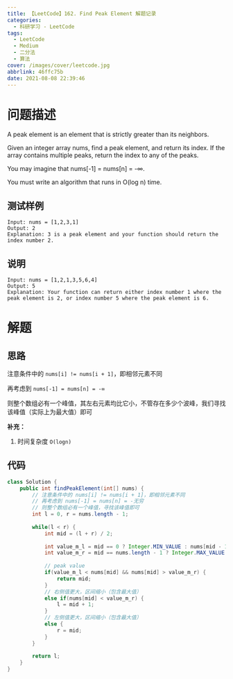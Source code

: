 ```yaml
---
title: 【LeetCode】162. Find Peak Element 解题记录
categories:
  - 科研学习 - LeetCode
tags:
  - LeetCode
  - Medium
  - 二分法
  - 算法
cover: /images/cover/leetcode.jpg
abbrlink: 46ffc75b
date: 2021-08-08 22:39:46
---
```


# 问题描述

A peak element is an element that is strictly greater than its neighbors.

Given an integer array nums, find a peak element, and return its index. If the array contains multiple peaks, return the index to any of the peaks.

You may imagine that nums[-1] = nums[n] = -∞.

You must write an algorithm that runs in O(log n) time.

## 测试样例

```
Input: nums = [1,2,3,1]
Output: 2
Explanation: 3 is a peak element and your function should return the index number 2.
```

## 说明

```
Input: nums = [1,2,1,3,5,6,4]
Output: 5
Explanation: Your function can return either index number 1 where the peak element is 2, or index number 5 where the peak element is 6.
```

# 解题

## 思路

注意条件中的 `nums[i] != nums[i + 1]`，即相邻元素不同

再考虑到 `nums[-1] = nums[n] = -∞`

则整个数组必有一个峰值，其左右元素均比它小，不管存在多少个波峰，我们寻找该峰值（实际上为最大值）即可

**补充：**

1. 时间复杂度 `O(logn)`

## 代码

```java
class Solution {
    public int findPeakElement(int[] nums) {
        // 注意条件中的 nums[i] != nums[i + 1]，即相邻元素不同
        // 再考虑到 nums[-1] = nums[n] = -无穷
        // 则整个数组必有一个峰值，寻找该峰值即可
        int l = 0, r = nums.length - 1;
        
        while(l < r) {
            int mid = (l + r) / 2;
            
            int value_m_l = mid == 0 ? Integer.MIN_VALUE : nums[mid - 1];
            int value_m_r = mid == nums.length - 1 ? Integer.MAX_VALUE : nums[mid + 1];
            
            // peak value
            if(value_m_l < nums[mid] && nums[mid] > value_m_r) {
                return mid;
            }
            // 右侧值更大，区间缩小（包含最大值）
            else if(nums[mid] < value_m_r) {
                l = mid + 1;
            }
            // 左侧值更大，区间缩小（包含最大值）
            else {
                r = mid;
            }
        }
        
        return l;
    }
}
```


